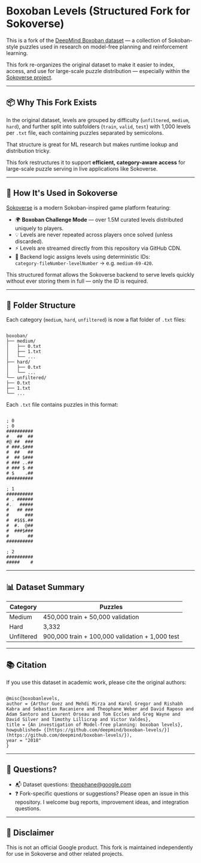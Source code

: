 # Boxoban Levels (Structured Fork for Sokoverse)

This is a fork of the [DeepMind Boxoban dataset](https://github.com/deepmind/boxoban-levels) — a collection of Sokoban-style puzzles used in research on model-free planning and reinforcement learning.

This fork re-organizes the original dataset to make it easier to index, access, and use for large-scale puzzle distribution — especially within the [Sokoverse project](https://github.com/Fexxix/sokoverse).

---

## 📦 Why This Fork Exists

In the original dataset, levels are grouped by difficulty (`unfiltered`, `medium`, `hard`), and further split into subfolders (`train`, `valid`, `test`) with 1,000 levels per `.txt` file, each containing puzzles separated by semicolons.

That structure is great for ML research but makes runtime lookup and distribution tricky.

This fork restructures it to support **efficient, category-aware access** for large-scale puzzle serving in live applications like Sokoverse.

---

## 🧩 How It's Used in Sokoverse

[Sokoverse](https://github.com/Fexxix/sokoverse) is a modern Sokoban-inspired game platform featuring:

- 🌍 **Boxoban Challenge Mode** — over 1.5M curated levels distributed uniquely to players.
- 💡 Levels are never repeated across players once solved (unless discarded).
- ⚡ Levels are streamed directly from this repository via GitHub CDN.
- 🧠 Backend logic assigns levels using deterministic IDs:  
  `category-fileNumber-levelNumber` → e.g. `medium-69-420`.

This structured format allows the Sokoverse backend to serve levels quickly without ever storing them in full — only the ID is required.

---

## 📂 Folder Structure

Each category (`medium`, `hard`, `unfiltered`) is now a flat folder of `.txt` files:

```

boxoban/
├── medium/
│   ├── 0.txt
│   ├── 1.txt
│   └── ...
├── hard/
│   ├── 0.txt
│   └── ...
└── unfiltered/
├── 0.txt
├── 1.txt
└── ...

```

Each `.txt` file contains puzzles in this format:

```

; 0
; 0
##########
#   ##  ##
#@ ##  ###
# ###.$###
#  ##   ##
#  ## $###
# ### ..##
# ### $ ##
# $    .##
##########

; 1
##########
# . ######
#.   #####
#   ## ###
#      ###
#  #$$$.##
#  #.  @##
#  ###$###
#       ##
##########

; 2
##########
#####    #
```

---

## 📊 Dataset Summary

| Category    | Puzzles                             |
|-------------|-------------------------------------|
| Medium      | 450,000 train + 50,000 validation   |
| Hard        | 3,332                               |
| Unfiltered  | 900,000 train + 100,000 validation + 1,000 test |

---

## 📚 Citation

If you use this dataset in academic work, please cite the original authors:

```

@misc{boxobanlevels,
author = {Arthur Guez and Mehdi Mirza and Karol Gregor and Rishabh Kabra and Sebastien Racaniere and Theophane Weber and David Raposo and Adam Santoro and Laurent Orseau and Tom Eccles and Greg Wayne and David Silver and Timothy Lillicrap and Victor Valdes},
title = {An investigation of Model-free planning: boxoban levels},
howpublished= {[https://github.com/deepmind/boxoban-levels/}](https://github.com/deepmind/boxoban-levels/}),
year = "2018"
}

```

---

## 🙋 Questions?

- 📬 Dataset questions: [theophane@google.com](mailto:theophane@google.com)
- ❓ Fork-specific questions or suggestions?
Please open an issue in this repository. I welcome bug reports, improvement ideas, and integration questions.

---

## 📝 Disclaimer

This is not an official Google product. This fork is maintained independently for use in Sokoverse and other related projects.
